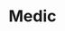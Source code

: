 ---
name: Elenna Jordan
title: Medic
description:  Elen sila lumenn omentilmo, Nae saian luume'. Cormamin lindua ele lle.
socialmedia:
  twitter: '#'
  facebook: '#'
  linkedin: '#'
image: http://placehold.it/750x450
---